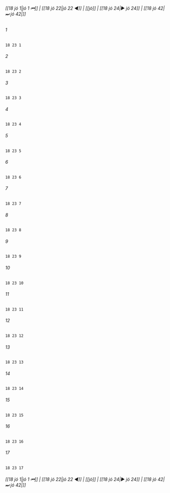 
###### [[18 jó 1|jó 1 ⏮]] | [[18 jó 22|jó 22 ◀]] | [[jó]] | [[18 jó 24|▶ jó 24]] | [[18 jó 42|⏭ jó 42|]]

###### 1
``` verse
18 23 1 
```
###### 2
``` verse
18 23 2 
```
###### 3
``` verse
18 23 3 
```
###### 4
``` verse
18 23 4 
```
###### 5
``` verse
18 23 5 
```
###### 6
``` verse
18 23 6 
```
###### 7
``` verse
18 23 7 
```
###### 8
``` verse
18 23 8 
```
###### 9
``` verse
18 23 9 
```
###### 10
``` verse
18 23 10 
```
###### 11
``` verse
18 23 11 
```
###### 12
``` verse
18 23 12 
```
###### 13
``` verse
18 23 13 
```
###### 14
``` verse
18 23 14 
```
###### 15
``` verse
18 23 15 
```
###### 16
``` verse
18 23 16 
```
###### 17
``` verse
18 23 17 
```

###### [[18 jó 1|jó 1 ⏮]] | [[18 jó 22|jó 22 ◀]] | [[jó]] | [[18 jó 24|▶ jó 24]] | [[18 jó 42|⏭ jó 42|]]

